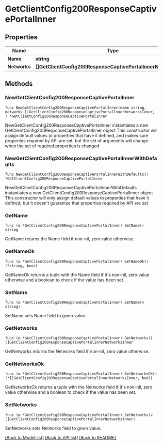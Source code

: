 # GetClientConfig200ResponseCaptivePortalInner

## Properties

Name | Type | Description | Notes
------------ | ------------- | ------------- | -------------
**Name** | **string** |  | 
**Networks** | [**[]GetClientConfig200ResponseCaptivePortalInnerNetworksInner**](GetClientConfig200ResponseCaptivePortalInnerNetworksInner.md) |  | 

## Methods

### NewGetClientConfig200ResponseCaptivePortalInner

`func NewGetClientConfig200ResponseCaptivePortalInner(name string, networks []GetClientConfig200ResponseCaptivePortalInnerNetworksInner, ) *GetClientConfig200ResponseCaptivePortalInner`

NewGetClientConfig200ResponseCaptivePortalInner instantiates a new GetClientConfig200ResponseCaptivePortalInner object
This constructor will assign default values to properties that have it defined,
and makes sure properties required by API are set, but the set of arguments
will change when the set of required properties is changed

### NewGetClientConfig200ResponseCaptivePortalInnerWithDefaults

`func NewGetClientConfig200ResponseCaptivePortalInnerWithDefaults() *GetClientConfig200ResponseCaptivePortalInner`

NewGetClientConfig200ResponseCaptivePortalInnerWithDefaults instantiates a new GetClientConfig200ResponseCaptivePortalInner object
This constructor will only assign default values to properties that have it defined,
but it doesn't guarantee that properties required by API are set

### GetName

`func (o *GetClientConfig200ResponseCaptivePortalInner) GetName() string`

GetName returns the Name field if non-nil, zero value otherwise.

### GetNameOk

`func (o *GetClientConfig200ResponseCaptivePortalInner) GetNameOk() (*string, bool)`

GetNameOk returns a tuple with the Name field if it's non-nil, zero value otherwise
and a boolean to check if the value has been set.

### SetName

`func (o *GetClientConfig200ResponseCaptivePortalInner) SetName(v string)`

SetName sets Name field to given value.


### GetNetworks

`func (o *GetClientConfig200ResponseCaptivePortalInner) GetNetworks() []GetClientConfig200ResponseCaptivePortalInnerNetworksInner`

GetNetworks returns the Networks field if non-nil, zero value otherwise.

### GetNetworksOk

`func (o *GetClientConfig200ResponseCaptivePortalInner) GetNetworksOk() (*[]GetClientConfig200ResponseCaptivePortalInnerNetworksInner, bool)`

GetNetworksOk returns a tuple with the Networks field if it's non-nil, zero value otherwise
and a boolean to check if the value has been set.

### SetNetworks

`func (o *GetClientConfig200ResponseCaptivePortalInner) SetNetworks(v []GetClientConfig200ResponseCaptivePortalInnerNetworksInner)`

SetNetworks sets Networks field to given value.



[[Back to Model list]](../README.md#documentation-for-models) [[Back to API list]](../README.md#documentation-for-api-endpoints) [[Back to README]](../README.md)


